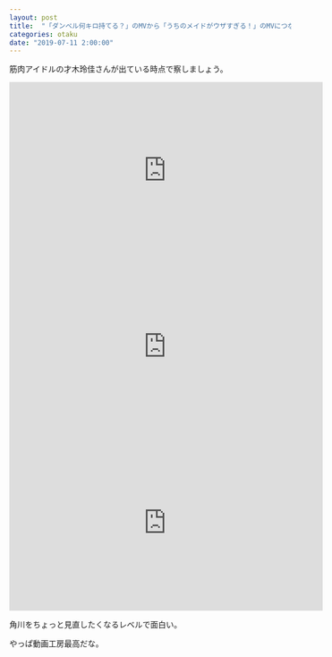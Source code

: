 ```yaml
---
layout: post
title:  "「ダンベル何キロ持てる？」のMVから「うちのメイドがウザすぎる！」のMVにつながる"
categories: otaku
date: "2019-07-11 2:00:00"
---
```


筋肉アイドルの才木玲佳さんが出ている時点で察しましょう。

<div class="google">
<iframe width="560" height="315" src="https://www.youtube.com/embed/2pECnr5MNuU" frameborder="0" allow="accelerometer; autoplay; encrypted-media; gyroscope; picture-in-picture" allowfullscreen></iframe>

<iframe width="560" height="315" src="https://www.youtube.com/embed/RKHf_LnQssU" frameborder="0" allow="accelerometer; autoplay; encrypted-media; gyroscope; picture-in-picture" allowfullscreen></iframe>

<iframe width="560" height="315" src="https://www.youtube.com/embed/0CGLz95ULI4" frameborder="0" allow="accelerometer; autoplay; encrypted-media; gyroscope; picture-in-picture" allowfullscreen></iframe>
</div>

角川をちょっと見直したくなるレベルで面白い。

やっぱ動画工房最高だな。
